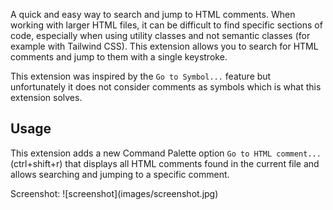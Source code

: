 A quick and easy way to search and jump to HTML comments. When working with larger HTML files, it can be difficult to find specific sections of code, especially when using utility classes and not semantic classes (for example with Tailwind CSS). This extension allows you to search for HTML comments and jump to them with a single keystroke.

This extension was inspired by the `Go to Symbol...` feature but unfortunately it does not consider comments as symbols which is what this extension solves.

## Usage
This extension adds a new Command Palette option `Go to HTML comment...` (ctrl+shift+r) that displays all HTML comments found in the current file and allows searching and jumping to a specific comment.

Screenshot:
\!\[screenshot\]\(images/screenshot.jpg\)
